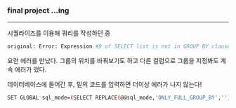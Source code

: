 ### final project ...ing

---

시퀄라이즈를 이용해 쿼리를 작성하던 중

```bash
original: Error: Expression #9 of SELECT list is not in GROUP BY clause and contains nonaggregated column 'heiss.sources.id' which is not functionally dependent on columns in GROUP BY clause; this is incompatible with sql_mode=only_full_group_by
```

요런 에러를 만났다.
그룹의 위치를 바꿔보기도 하고 다른 컬럼으로 그룹을 지정봐도 계속 에러가 떴다.

데이터베이스에 들어간 후, 밑의 코드를 입력하면 더이상 에러가 나지 않는다!

```bash
SET GLOBAL sql_mode=(SELECT REPLACE(@@sql_mode,'ONLY_FULL_GROUP_BY',''));
```
